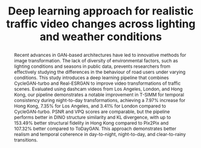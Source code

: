 ---
layout: publication
sitemap: false
title: "Deep learning approach for realistic traffic video changes across lighting and weather conditions"
authors: Alam, M. S., Parmar, S. H., Martens, M. H., Bazilinskyy, P.
pdf: traffic-pipeline
image: traffic-pipeline.jpg
display: "8th International Conference on Information and Computer Technologies (ICICT). Hilo, HI, USA"
year: 2025
doi: 10.1109/ICICT64582.2025.00034
code: https://github.com/Shaadalam9/traffic-pipeline
suppmat: http://doi.org/10.4121/ef03b8d5-a25d-4a83-a371-1c0a11c368d3
abstract: "Recent advances in GAN-based architectures have led to innovative methods for image transformation. The lack of diversity of environmental factors, such as lighting conditions and seasons in public data, prevents researchers from effectively studying the differences in the behaviour of road users under varying conditions. This study introduces a deep learning pipeline that combines CycleGAN-turbo and Real-ESRGAN to improve video transformations of traffic scenes. Evaluated using dashcam videos from Los Angeles, London, and Hong Kong, our pipeline demonstrates a notable improvement in T-SIMM for temporal consistency during night-to-day transformations, achieving a 7.97% increase for Hong Kong, 7.35% for Los Angeles, and 3.41% for London compared to CycleGAN-turbo. PSNR and VPQ scores are comparable, but the pipeline performs better in DINO structure similarity and KL divergence, with up to 153.49% better structural fidelity in Hong Kong compared to Pix2Pix and 107.32% better compared to ToDayGAN. This approach demonstrates better realism and temporal coherence in day-to-night, night-to-day, and clear-to-rainy transitions."
---